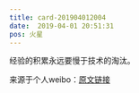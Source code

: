 ```yaml
---
title: card-201904012004
date:  2019-04-01 20:51:31
pos: 火星
---
```

经验的积累永远要慢于技术的淘汰。 

来源于个人weibo：[原文链接](https://m.weibo.cn/status/HnErUyIO0?mblogid=HnErUyIO0)